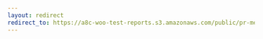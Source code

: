 ```yaml
---
layout: redirect
redirect_to: https://a8c-woo-test-reports.s3.amazonaws.com/public/pr-merge/43088/api/index.html
---
```

